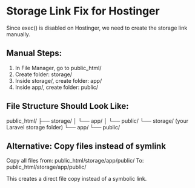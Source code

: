 # Storage Link Fix for Hostinger

Since exec() is disabled on Hostinger, we need to create the storage link manually.

## Manual Steps:

1. In File Manager, go to public_html/
2. Create folder: storage/
3. Inside storage/, create folder: app/
4. Inside app/, create folder: public/

## File Structure Should Look Like:
public_html/
├── storage/
│   └── app/
│       └── public/
└── storage/ (your Laravel storage folder)
    └── app/
        └── public/

## Alternative: Copy files instead of symlink
Copy all files from: public_html/storage/app/public/
To: public_html/storage/app/public/

This creates a direct file copy instead of a symbolic link.
